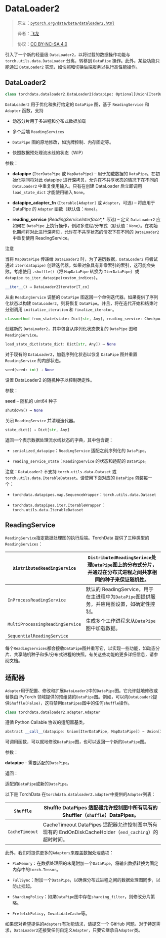 # DataLoader2

> 原文：[`pytorch.org/data/beta/dataloader2.html`](https://pytorch.org/data/beta/dataloader2.html)
>
> 译者：[飞龙](https://github.com/wizardforcel)
>
> 协议：[CC BY-NC-SA 4.0](http://creativecommons.org/licenses/by-nc-sa/4.0/)


引入了一个新的轻量级 `DataLoader2`，以将过载的数据操作功能与 `torch.utils.data.DataLoader` 分离，转移到 `DataPipe` 操作。此外，某些功能只能通过 `DataLoader2` 实现，如快照和切换后端服务以执行高性能操作。

## DataLoader2

```py
class torchdata.dataloader2.DataLoader2(datapipe: Optional[Union[IterDataPipe, MapDataPipe]], datapipe_adapter_fn: Optional[Union[Iterable[Adapter], Adapter]] = None, reading_service: Optional[ReadingServiceInterface] = None)
```

`DataLoader2` 用于优化和执行给定的 `DataPipe` 图，基于 `ReadingService` 和 `Adapter` 函数，支持

+   动态分片用于多进程和分布式数据加载

+   多个后端 `ReadingServices`

+   `DataPipe` 图的原地修改，如洗牌控制、内存固定等。

+   快照数据预处理流水线的状态（WIP）

参数：

+   **datapipe** (`IterDataPipe` 或 `MapDataPipe`) – 用于加载数据的 `DataPipe`。在初始化期间将对此 datapipe 进行深拷贝，允许在不共享状态的情况下在不同的 `DataLoader2` 中重复使用输入。只有在创建 DataLoader 后立即调用 `load_state_dict` 才能使用输入 `None`。

+   **datapipe_adapter_fn** (`Iterable[Adapter]` 或 `Adapter`，可选) – 将应用于 DataPipe 的 `Adapter` 函数（默认值：`None`）。

+   **reading_service** (*ReadingServiceInterface**,* *可选*) – 定义 `DataLoader2` 应如何在 `DataPipe` 上执行操作，例如多进程/分布式（默认值：`None`）。在初始化期间将对此进行深拷贝，允许在不共享状态的情况下在不同的 `DataLoader2` 中重复使用 ReadingService。

注意

当将 `MapDataPipe` 传递给 `DataLoader2` 时，为了遍历数据，`DataLoader2` 将尝试通过 `iter(datapipe)` 创建迭代器。如果对象具有非零索引的索引，这可能会失败。考虑使用 `.shuffle()`（将 `MapDataPipe` 转换为 `IterDataPipe`）或 `datapipe.to_iter_datapipe(custom_indices)`。

```py
__iter__() → DataLoader2Iterator[T_co]
```

从由 `ReadingService` 调整的 `DataPipe` 图返回一个单例迭代器。如果提供了序列化状态以构建 `DataLoader2`，则将恢复 `DataPipe`。并且，将在迭代开始和结束时分别调用 `initialize_iteration` 和 `finalize_iterator`。

```py
classmethod from_state(state: Dict[str, Any], reading_service: CheckpointableReadingServiceInterface) → DataLoader2[T_co]
```

创建新的 `DataLoader2`，其中包含从序列化状态恢复的 `DataPipe` 图和 `ReadingService`。

```py
load_state_dict(state_dict: Dict[str, Any]) → None
```

对于现有的 `DataLoader2`，加载序列化状态以恢复 `DataPipe` 图并重置 `ReadingService` 的内部状态。

```py
seed(seed: int) → None
```

设置 DataLoader2 的随机种子以控制确定性。

参数：

**seed** – 随机的 uint64 种子

```py
shutdown() → None
```

关闭 `ReadingService` 并清理迭代器。

```py
state_dict() → Dict[str, Any]
```

返回一个表示数据处理流水线状态的字典，其中包含键：

+   `serialized_datapipe`：`ReadingService` 适配之前序列化的 `DataPipe`。

+   `reading_service_state`：`ReadingService` 的状态和适配的 `DataPipe`。

注意：`DataLoader2` 不支持 `torch.utils.data.Dataset` 或 `torch.utils.data.IterableDataset`。请使用下面对应的 `DataPipe` 包装每一个：

+   `torchdata.datapipes.map.SequenceWrapper`：`torch.utils.data.Dataset`

+   `torchdata.datapipes.iter.IterableWrapper`：`torch.utils.data.IterableDataset`

## ReadingService

`ReadingService`指定数据处理图的执行后端。TorchData 提供了三种类型的`ReadingServices`：

| `DistributedReadingService` | `DistributedReadingSerivce`处理`DataPipe`图上的分布式分片，并通过在分布式进程之间共享相同的种子来保证随机性。 |
| --- | --- |
| `InProcessReadingService` | 默认的 ReadingService，用于在主进程中为`DataPipe`图提供服务，并应用图设置，如确定性控制。 |
| `MultiProcessingReadingService` | 生成多个工作进程来从`DataPipe`图中加载数据。 |
| `SequentialReadingService` |  |

每个`ReadingServices`都会接收`DataPipe`图并重写它，以实现一些功能，如动态分片、共享随机种子和多/分布式进程的快照。有关这些功能的更多详细信息，请参阅文档。

## 适配器

`Adapter`用于配置、修改和扩展`DataLoader2`中的`DataPipe`图。它允许就地修改或替换由 PyTorch 领域提供的预组装的`DataPipe`图。例如，可以向`DataLoader2`提供`Shuffle(False)`，这将禁用`DataPipes`图中的任何`shuffle`操作。

```py
class torchdata.dataloader2.adapter.Adapter
```

遵循 Python Callable 协议的适配器基类。

```py
abstract __call__(datapipe: Union[IterDataPipe, MapDataPipe]) → Union[IterDataPipe, MapDataPipe]
```

可调用函数，可以就地修改`DataPipe`图，也可以返回一个新的`DataPipe`图。

参数：

**datapipe** - 需要适配的`DataPipe`。

返回：

适配的`DataPipe`或新的`DataPipe`。

以下是 TorchData 在`torchdata.dataloader2.adapter`中提供的`Adapter`列表：

| `Shuffle` | Shuffle DataPipes 适配器允许控制图中所有现有的 Shuffler（`shuffle`）DataPipes。 |
| --- | --- |
| `CacheTimeout` | CacheTimeout DataPipes 适配器允许控制图中所有现有的 EndOnDiskCacheHolder（`end_caching`）的超时时间。 |

此外，我们将提供更多的`Adapters`来覆盖数据处理选项：

+   `PinMemory`：在数据处理图的末尾附加一个`DataPipe`，将输出数据转换为固定内存中的`torch.Tensor`。

+   `FullSync`：附加一个`DataPipe`，以确保分布式进程之间的数据处理图同步，以防止挂起。

+   `ShardingPolicy`：如果`DataPipe`图中存在`sharding_filter`，则修改分片策略。

+   `PrefetchPolicy`，`InvalidateCache`等。

如果您对希望提供的`Adapters`有功能请求，请提交一个 GitHub 问题。对于特定需求，`DataLoader2`还接受任何自定义`Adapter`，只要它继承自`Adapter`类。
